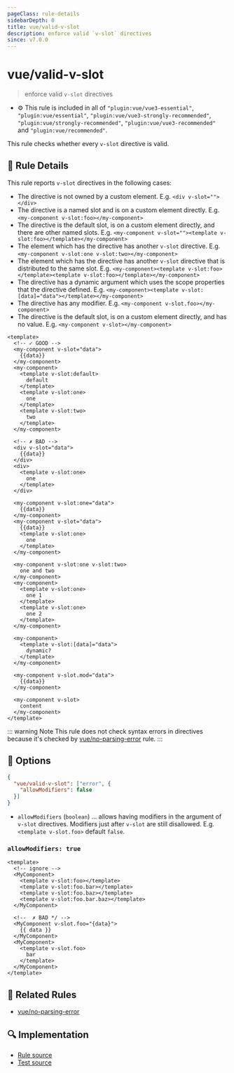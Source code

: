 ```yaml
---
pageClass: rule-details
sidebarDepth: 0
title: vue/valid-v-slot
description: enforce valid `v-slot` directives
since: v7.0.0
---
```

# vue/valid-v-slot
> enforce valid `v-slot` directives

- :gear: This rule is included in all of `"plugin:vue/vue3-essential"`, `"plugin:vue/essential"`, `"plugin:vue/vue3-strongly-recommended"`, `"plugin:vue/strongly-recommended"`, `"plugin:vue/vue3-recommended"` and `"plugin:vue/recommended"`.

This rule checks whether every `v-slot` directive is valid.

## :book: Rule Details

This rule reports `v-slot` directives in the following cases:

- The directive is not owned by a custom element. E.g. `<div v-slot=""></div>`
- The directive is a named slot and is on a custom element directly. E.g. `<my-component v-slot:foo></my-component>`
- The directive is the default slot, is on a custom element directly, and there are other named slots. E.g. `<my-component v-slot=""><template v-slot:foo></template></my-component>`
- The element which has the directive has another `v-slot` directive. E.g. `<my-component v-slot:one v-slot:two></my-component>`
- The element which has the directive has another `v-slot` directive that is distributed to the same slot. E.g. `<my-component><template v-slot:foo></template><template v-slot:foo></template></my-component>`
- The directive has a dynamic argument which uses the scope properties that the directive defined. E.g. `<my-component><template v-slot:[data]="data"></template></my-component>`
- The directive has any modifier. E.g. `<my-component v-slot.foo></my-component>`
- The directive is the default slot, is on a custom element directly, and has no value. E.g. `<my-component v-slot></my-component>`

<eslint-code-block :rules="{'vue/valid-v-slot': ['error']}">

```vue
<template>
  <!-- ✓ GOOD -->
  <my-component v-slot="data">
    {{data}}
  </my-component>
  <my-component>
    <template v-slot:default>
      default
    </template>
    <template v-slot:one>
      one
    </template>
    <template v-slot:two>
      two
    </template>
  </my-component>

  <!-- ✗ BAD -->
  <div v-slot="data">
    {{data}}
  </div>
  <div>
    <template v-slot:one>
      one
    </template>
  </div>

  <my-component v-slot:one="data">
    {{data}}
  </my-component>
  <my-component v-slot="data">
    {{data}}
    <template v-slot:one>
      one
    </template>
  </my-component>

  <my-component v-slot:one v-slot:two>
    one and two
  </my-component>
  <my-component>
    <template v-slot:one>
      one 1
    </template>
    <template v-slot:one>
      one 2
    </template>
  </my-component>

  <my-component>
    <template v-slot:[data]="data">
      dynamic?
    </template>
  </my-component>

  <my-component v-slot.mod="data">
    {{data}}
  </my-component>

  <my-component v-slot>
    content
  </my-component>
</template>
```

</eslint-code-block>

::: warning Note
This rule does not check syntax errors in directives because it's checked by [vue/no-parsing-error] rule.
:::

## :wrench: Options

```json
{
  "vue/valid-v-slot": ["error", {
    "allowModifiers": false
  }]
}
```

- `allowModifiers` (`boolean`) ... allows having modifiers in the argument of `v-slot` directives. Modifiers just after `v-slot` are still disallowed. E.g. `<template v-slot.foo>` default `false`.

### `allowModifiers: true`

<eslint-code-block :rules="{'vue/valid-v-slot': ['error', {allowModifiers: true}]}">

```vue
<template>
  <!-- ignore -->
  <MyComponent>
    <template v-slot:foo></template>
    <template v-slot:foo.bar></template>
    <template v-slot:foo.baz></template>
    <template v-slot:foo.bar.baz></template>
  </MyComponent>

  <!--  ✗ BAD */ -->
  <MyComponent v-slot.foo="{data}">
    {{ data }}
  </MyComponent>
  <MyComponent>
    <template v-slot.foo>
      bar
    </template>
  </MyComponent>
</template>
```

</eslint-code-block>

## :couple: Related Rules

- [vue/no-parsing-error]

[vue/no-parsing-error]: ./no-parsing-error.md

## :mag: Implementation

- [Rule source](https://github.com/vuejs/eslint-plugin-vue/blob/master/lib/rules/valid-v-slot.js)
- [Test source](https://github.com/vuejs/eslint-plugin-vue/blob/master/tests/lib/rules/valid-v-slot.js)
